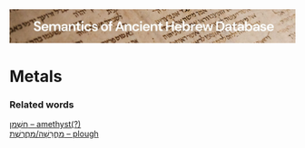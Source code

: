 <html><body><img id="banner" src="../../images/banners/banner.png" alt="banner" /></body></html>

# **Metals**


### Related words
[חַשְׁמַן – amethyst(?)](../words/chashman.md)<br>[מַחֲרֵשָׁה/מַחֲרֶשֶׁת – plough](../words/machareshah.md)<br>